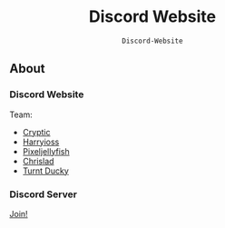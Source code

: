 <div align="center">

# Discord Website

``` 
Discord-Website
```

</div>

## About

### Discord Website
Team:
- [Cryptic](https://twitter.com/cr4ptic)
- [Harryioss](https://twitter.com/harryioss)
- [Pixeljellyfish](https://twitter.com/pixeljellyfish)
- [Chrislad](https://twitter.com/Ovzic)
- [Turnt Ducky](https://twitter.com/turntducky)<br/>

### Discord Server
[Join!](https://discord.gg/vG23fCF)<br/>

